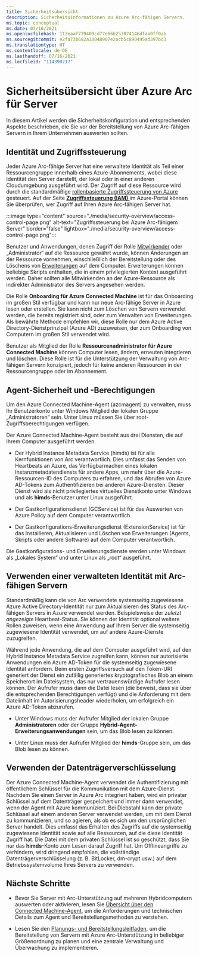 ```yaml
---
title: Sicherheitsübersicht
description: Sicherheitsinformationen zu Azure Arc-fähigen Servern.
ms.topic: conceptual
ms.date: 07/16/2021
ms.openlocfilehash: 113eaaf779409cd77e66b253074146dfaa0ff0ab
ms.sourcegitcommit: e2fa73b682a30048907e2acb5c890495ad397bd3
ms.translationtype: HT
ms.contentlocale: de-DE
ms.lasthandoff: 07/16/2021
ms.locfileid: "114390217"
---
```

# <a name="azure-arc-for-servers-security-overview"></a>Sicherheitsübersicht über Azure Arc für Server

In diesem Artikel werden die Sicherheitskonfiguration und entsprechenden Aspekte beschrieben, die Sie vor der Bereitstellung von Azure Arc-fähigen Servern in Ihrem Unternehmen auswerten sollten.

## <a name="identity-and-access-control"></a>Identität und Zugriffssteuerung

Jeder Azure Arc-fähige Server hat eine verwaltete Identität als Teil einer Ressourcengruppe innerhalb eines Azure-Abonnements, wobei diese Identität den Server darstellt, der lokal oder in einer anderen Cloudumgebung ausgeführt wird. Der Zugriff auf diese Ressource wird durch die standardmäßige [rollenbasierte Zugriffssteuerung von Azure](../../role-based-access-control/overview.md) gesteuert. Auf der Seite [**Zugriffssteuerung (IAM)** ](../../role-based-access-control/role-assignments-portal.md) im Azure-Portal können Sie überprüfen, wer Zugriff auf Ihren Azure Arc-fähigen Server hat.

:::image type="content" source="./media/security-overview/access-control-page.png" alt-text="Zugriffssteuerung bei Azure Arc-fähigem Server" border="false" lightbox="./media/security-overview/access-control-page.png":::

Benutzer und Anwendungen, denen Zugriff der Rolle [Mitwirkender](../../role-based-access-control/built-in-roles.md#contributor) oder „Administrator“ auf die Ressource gewährt wurde, können Änderungen an der Ressource vornehmen, einschließlich der Bereitstellung oder des Löschens von [Erweiterungen](manage-vm-extensions.md) auf dem Computer. Erweiterungen können beliebige Skripts enthalten, die in einem privilegierten Kontext ausgeführt werden. Daher sollten alle Mitwirkenden an der Azure-Ressource als indirekter Administrator des Servers angesehen werden.

Die Rolle **Onboarding für Azure Connected Machine** ist für das Onboarding im großen Stil verfügbar und kann nur neue Arc-fähige Server in Azure lesen oder erstellen. Sie kann nicht zum Löschen von Servern verwendet werden, die bereits registriert sind, oder zum Verwalten von Erweiterungen. Als bewährte Methode empfehlen wir, diese Rolle nur dem Azure Active Directory-Dienstprinzipal (Azure AD) zuzuweisen, der zum Onboarding von Computern im großen Stil verwendet wird.

Benutzer als Mitglied der Rolle **Ressourcenadministrator für Azure Connected Machine** können Computer lesen, ändern, erneuten integrieren und löschen. Diese Rolle ist für die Unterstützung der Verwaltung von Arc-fähigen Servern konzipiert, jedoch für keine anderen Ressourcen in der Ressourcengruppe oder im Abonnement.

## <a name="agent-security-and-permissions"></a>Agent-Sicherheit und -Berechtigungen

Um den Azure Connected Machine-Agent (azcmagent) zu verwalten, muss Ihr Benutzerkonto unter Windows Mitglied der lokalen Gruppe „Administratoren“ sein. Unter Linux müssen Sie über root-Zugriffsberechtigungen verfügen.

Der Azure Connected Machine-Agent besteht aus drei Diensten, die auf Ihrem Computer ausgeführt werden.

* Der Hybrid Instance Metadata Service (himds) ist für alle Kernfunktionen von Arc verantwortlich. Dies umfasst das Senden von Heartbeats an Azure, das Verfügbarmachen eines lokalen Instanzmetadatendiensts für andere Apps, um mehr über die Azure-Ressourcen-ID des Computers zu erfahren, und das Abrufen von Azure AD-Tokens zum Authentifizieren bei anderen Azure-Diensten. Dieser Dienst wird als nicht privilegiertes virtuelles Dienstkonto unter Windows und als **himds**-Benutzer unter Linux ausgeführt.

* Der Gastkonfigurationsdienst (GCService) ist für das Auswerten von Azure Policy auf dem Computer verantwortlich.

* Der Gastkonfigurations-Erweiterungsdienst (ExtensionService) ist für das Installieren, Aktualisieren und Löschen von Erweiterungen (Agents, Skripts oder andere Software) auf dem Computer verantwortlich.

Die Gastkonfigurations- und Erweiterungsdienste werden unter Windows als „Lokales System“ und unter Linux als „root“ ausgeführt.

## <a name="using-a-managed-identity-with-arc-enabled-servers"></a>Verwenden einer verwalteten Identität mit Arc-fähigen Servern

Standardmäßig kann die von Arc verwendete systemseitig zugewiesene Azure Active Directory-Identität nur zum Aktualisieren des Status des Arc-fähigen Servers in Azure verwendet werden. Beispielsweise der *zuletzt angezeigte* Heartbeat-Status. Sie können der Identität optional weitere Rollen zuweisen, wenn eine Anwendung auf Ihrem Server die systemseitig zugewiesene Identität verwendet, um auf andere Azure-Dienste zuzugreifen.

Während jede Anwendung, die auf dem Computer ausgeführt wird, auf den Hybrid Instance Metadata Service zugreifen kann, können nur autorisierte Anwendungen ein Azure AD-Token für die systemseitig zugewiesene Identität anfordern. Beim ersten Zugriffsversuch auf den Token-URI generiert der Dienst ein zufällig generiertes kryptografisches Blob an einem Speicherort im Dateisystem, das nur vertrauenswürdige Aufrufer lesen können. Der Aufrufer muss dann die Datei lesen (die beweist, dass sie über die entsprechenden Berechtigungen verfügt) und die Anforderung mit dem Dateiinhalt im Autorisierungsheader wiederholen, um erfolgreich ein Azure AD-Token abzurufen.

* Unter Windows muss der Aufrufer Mitglied der lokalen Gruppe **Administratoren** oder der Gruppe **Hybrid-Agent-Erweiterungsanwendungen** sein, um das Blob lesen zu können.

* Unter Linux muss der Aufrufer Mitglied der **himds**-Gruppe sein, um das Blob lesen zu können.

## <a name="using-disk-encryption"></a>Verwenden der Datenträgerverschlüsselung

Der Azure Connected Machine-Agent verwendet die Authentifizierung mit öffentlichem Schlüssel für die Kommunikation mit dem Azure-Dienst. Nachdem Sie einen Server in Azure Arc integriert haben, wird ein privater Schlüssel auf dem Datenträger gespeichert und immer dann verwendet, wenn der Agent mit Azure kommuniziert. Bei Diebstahl kann der private Schlüssel auf einem anderen Server verwendet werden, um mit dem Dienst zu kommunizieren, und so agieren, als ob es sich um den ursprünglichen Server handelt. Dies umfasst das Erhalten des Zugriffs auf die systemseitig zugewiesene Identität sowie auf alle Ressourcen, auf die diese Identität Zugriff hat. Die Datei mit dem privaten Schlüssel ist so geschützt, dass Sie nur das **himds**-Konto zum Lesen darauf Zugriff hat. Um Offlineangriffe zu verhindern, wird dringend empfohlen, die vollständige Datenträgerverschlüsselung (z. B. BitLocker, dm-crypt usw.) auf dem Betriebssystemvolume Ihres Servers zu verwenden.

## <a name="next-steps"></a>Nächste Schritte

* Bevor Sie Server mit Arc-Unterstützung auf mehreren Hybridcomputern auswerten oder aktivieren, lesen Sie [Übersicht über den Connected Machine-Agent](agent-overview.md), um die Anforderungen und technischen Details zum Agent und Bereitstellungsmethoden zu verstehen.

* Lesen Sie den [Planungs- und Bereitstellungsleitfaden](plan-at-scale-deployment.md), um die Bereitstellung von Servern mit Azure Arc-Unterstützung in beliebiger Größenordnung zu planen und eine zentrale Verwaltung und Überwachung zu implementieren.
